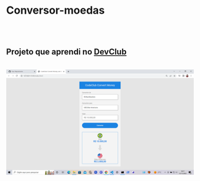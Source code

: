 <h1>Conversor-moedas</h1>
<br>
<br>
<h2> Projeto que aprendi no <a href="https://rodolfomori.com.br/devclub">DevClub</a></h2>
<br>
<img src="https://github.com/flaviociriaco/Conversor-moedas/blob/master/assets/conversor.png?raw=true" />
